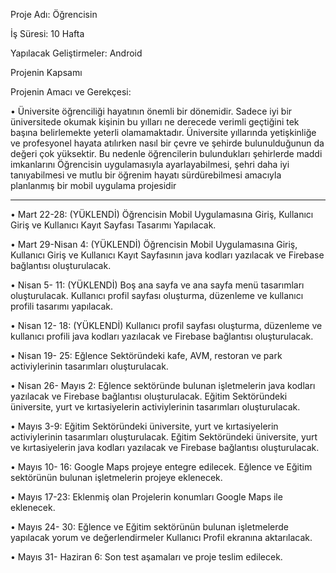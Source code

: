 Proje Adı: Öğrencisin

İş Süresi: 10 Hafta

Yapılacak Geliştirmeler: Android


Projenin Kapsamı

Projenin Amacı ve Gerekçesi:

• Üniversite öğrenciliği hayatının önemli bir dönemidir. Sadece iyi bir üniversitede
okumak kişinin bu yılları ne derecede verimli geçtiğini tek başına belirlemekte
yeterli olamamaktadır. Üniversite yıllarında yetişkinliğe ve profesyonel hayata
atılırken nasıl bir çevre ve şehirde bulunulduğunun da değeri çok yüksektir. Bu
nedenle öğrencilerin bulundukları şehirlerde maddi imkanlarını Öğrencisin
uygulamasıyla ayarlayabilmesi, şehri daha iyi tanıyabilmesi ve mutlu bir öğrenim
hayatı sürdürebilmesi amacıyla planlanmış bir mobil uygulama projesidir

-------------------------------------------------------------------------------------------------


• Mart 22-28: (YÜKLENDİ)
Öğrencisin Mobil Uygulamasına Giriş, Kullanıcı Giriş ve Kullanıcı Kayıt Sayfası Tasarımı Yapılacak.

• Mart 29-Nisan 4:  (YÜKLENDİ)
Öğrencisin Mobil Uygulamasına Giriş, Kullanıcı Giriş ve Kullanıcı Kayıt Sayfasının java kodları yazılacak ve Firebase bağlantısı oluşturulacak.

• Nisan 5- 11:  (YÜKLENDİ)
Boş ana sayfa ve ana sayfa menü tasarımları oluşturulacak. Kullanıcı profil sayfası oluşturma, düzenleme ve kullanıcı profili tasarımı yapılacak.

• Nisan 12- 18: (YÜKLENDİ)
Kullanıcı profil sayfası oluşturma, düzenleme ve kullanıcı profili java kodları yazılacak ve Firebase bağlantısı oluşturulacak.

• Nisan 19- 25:
Eğlence Sektöründeki kafe, AVM, restoran ve park activiylerinin tasarımları oluşturulacak. 

• Nisan 26- Mayıs 2:
Eğlence sektöründe bulunan işletmelerin java kodları yazılacak ve Firebase bağlantısı oluşturulacak.
Eğitim Sektöründeki üniversite, yurt ve kırtasiyelerin activiylerinin tasarımları oluşturulacak. 

• Mayıs 3-9:
Eğitim Sektöründeki üniversite, yurt ve kırtasiyelerin activiylerinin tasarımları oluşturulacak. 
Eğitim Sektöründeki üniversite, yurt ve kırtasiyelerin java kodları yazılacak ve Firebase bağlantısı oluşturulacak.

• Mayıs 10- 16:
Google Maps projeye entegre edilecek. Eğlence ve Eğitim sektörünün bulunan işletmelerin projeye eklenecek.

• Mayıs 17-23:
Eklenmiş olan Projelerin konumları Google Maps ile eklenecek.

• Mayıs 24- 30:
Eğlence ve Eğitim sektörünün bulunan işletmelerde yapılacak yorum ve değerlendirmeler Kullanıcı Profil ekranına aktarılacak.

• Mayıs 31- Haziran 6:
Son test aşamaları ve proje teslim edilecek.

